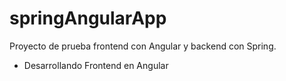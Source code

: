 # springAngularApp

Proyecto de prueba frontend con Angular y backend con Spring.


- Desarrollando Frontend en Angular
